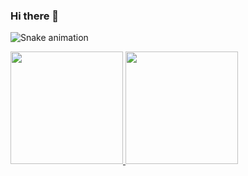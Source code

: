### Hi there 👋

<!--
**LeticiaPinheiroo/LeticiaPinheiroo** is a ✨ _special_ ✨ repository because its `README.md` (this file) appears on your GitHub profile.

Here are some ideas to get you started:

- 🔭 I’m currently working on ...
- 🌱 I’m currently learning ...
- 👯 I’m looking to collaborate on ...
- 🤔 I’m looking for help with ...
- 💬 Ask me about ...
- 📫 How to reach me: ...
- 😄 Pronouns: ...
- ⚡ Fun fact: ...
-->

![Snake animation](https://github.com/LeticiaPinheiroo/LeticiaPinheiroo/blob/output/github-contribution-grid-snake.svg)

<div>
<a href="https://github.com/LeticiaPinheiroo">
<img loading="lazy" height="180em" src="https://github-readme-stats.vercel.app/api/top-langs/?username=LeticiaPinheiroo&layout=compact&langs_count=7&theme=dracula"/>
<img loading="lazy" height="180em" src="https://github-readme-stats.vercel.app/api?username=LeticiaPinheiroo&show_icons=true&theme=dracula&include_all_commits=true&count_private=true"/>
</div>



